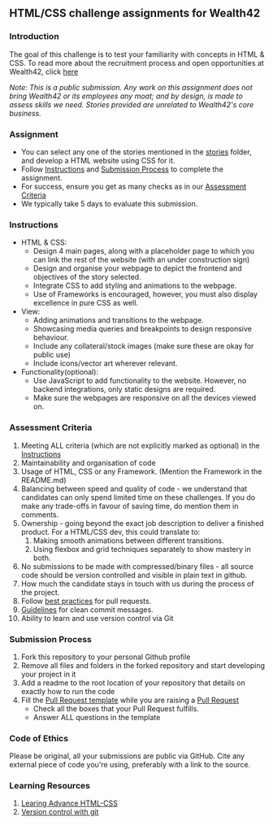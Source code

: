 ## HTML/CSS challenge assignments for Wealth42

### Introduction
The goal of this challenge is to test your familiarity with concepts in HTML & CSS. To read more about the recruitment process and open opportunities at Wealth42, click [here](http://bit.ly/w42-hiring)

*Note: This is a public submission. Any work on this assignment does not bring Wealth42 or its employees any moat; and by design, is made to assess skills we need. Stories provided are unrelated to Wealth42's core business.* 

### Assignment

*   You can select any one of the stories mentioned in the [stories](../stories/) folder, and develop a HTML website using CSS for it. 
*   Follow [Instructions](#instructions) and [Submission Process](#submission-process) to complete the assignment.
*   For success, ensure you get as many checks as in our [Assessment Criteria](#assessment-criteria)
*   We typically take 5 days to evaluate this submission.

### Instructions
*   HTML & CSS: 
    *   Design 4 main pages, along with a placeholder page to which you can link the rest of the website (with an under construction sign)
    *   Design and organise your webpage to depict the frontend and objectives of the story selected.
    *   Integrate CSS to add styling and animations to the webpage.
    *   Use of Frameworks is encouraged, however, you must also	 display excellence in pure CSS as well.
*   View: 
    *   Adding animations and transitions to the webpage.
    *   Showcasing media queries and breakpoints to design responsive behaviour.
    *   Include any collateral/stock images (make sure these are okay for public use)
    *   Include icons/vector art wherever relevant.
*   Functionality(optional): 
    *   Use JavaScript to add functionality to the website. However, no backend integrations, only static designs are required.
    *   Make sure the webpages are responsive on all the devices viewed on.
 
### Assessment Criteria
1. Meeting ALL criteria (which are not explicitly marked as optional) in the [Instructions](#instructions)
2. Maintainability and organisation of code 
3. Usage of HTML, CSS or any Framework. (Mention the Framework in the README.md)
4. Balancing between speed and quality of code - we understand that candidates can only spend limited time on these challenges. If you do make any trade-offs in favour of saving time, do mention them in comments.  
5. Ownership - going beyond the exact job description to deliver a finished product. For a HTML/CSS dev, this could translate to: 
    1. Making smooth animations between different transitions.
    2. Using flexbox and grid techniques separately to show mastery in both.
6. No submissions to be made with compressed/binary files - all source code should be version controlled and visible in plain text in github.
7. How much the candidate stays in touch with us during the process of the project.
8. Follow [best practices](https://github.community/t/best-practices-for-pull-requests/10195) for pull requests.
9. [Guidelines](https://gist.github.com/turbo/efb8d57c145e00dc38907f9526b60f17) for clean commit messages.
10. Ability to learn and use version control via Git

### Submission Process
1. Fork this repository to your personal Github profile
2. Remove all files and folders in the forked repository and start developing your project in it
3. Add a readme to the root location of your repository that details on exactly how to run the code
4. Fill the [Pull Request template](https://github.com/wealth42/nick-fury/blob/master/.github/pull_request_template.md) while you are raising a [Pull Request](https://docs.github.com/en/free-pro-team@latest/github/collaborating-with-issues-and-pull-requests/creating-a-pull-request)
    *   Check all the boxes that your Pull Request fulfills.
    *   Answer ALL questions in the template

### Code of Ethics
Please be original, all your submissions are public via GitHub.
Cite any external piece of code you're using, preferably with a link to the source.

### Learning Resources
1. [Learing Advance HTML-CSS](https://learn.shayhowe.com/advanced-html-css/)
2. [Version control with git](https://try.github.io/)
